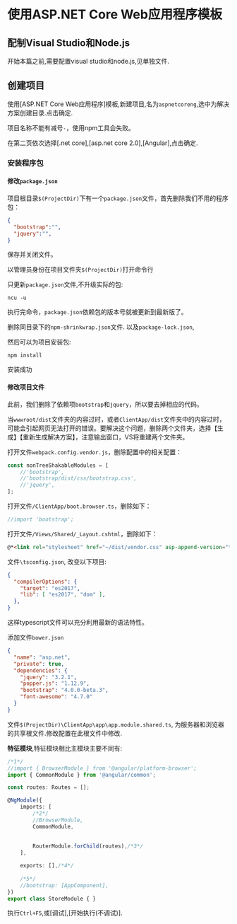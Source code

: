 # 使用ASP.NET Core Web应用程序模板

## 配制Visual Studio和Node.js

开始本篇之前,需要配置visual studio和node.js,见单独文件.

## 创建项目

使用[ASP.NET Core Web应用程序]模板,新建项目,名为`aspnetcoreng`,选中为解决方案创建目录.点击确定.

项目名称不能有减号`-`，使用npm工具会失败。

在第二页依次选择[.net core],[asp.net core 2.0],[Angular],点击确定.

### 安装程序包

#### 修改`package.json`

项目根目录`$(ProjectDir)`下有一个`package.json`文件，首先删除我们不用的程序包：

```json
{
  "bootstrap":"",
  "jquery":"",
}
```

保存并关闭文件。

以管理员身份在项目文件夹`$(ProjectDir)`打开命令行

只更新`package.json`文件,不升级实际的包:

```
ncu -u
```

执行完命令，`package.json`依赖包的版本号就被更新到最新版了。 

删除同目录下的`npm-shrinkwrap.json`文件. 以及`package-lock.json`, 

然后可以为项目安装包:

```
npm install
```

安装成功

#### 修改项目文件

此前，我们删除了依赖项`bootstrap`和`jquery`，所以要去掉相应的代码。

当`wwwroot/dist`文件夹的内容过时，或者`ClientApp/dist`文件夹中的内容过时，可能会引起网页无法打开的错误。要解决这个问题，删除两个文件夹，选择【生成】【重新生成解决方案】，注意输出窗口，VS将重建两个文件夹。

打开文件`webpack.config.vendor.js`，删除配置中的相关配置：

```js
const nonTreeShakableModules = [
    //'bootstrap',
    //'bootstrap/dist/css/bootstrap.css',
    //'jquery',
];
```

打开文件`/ClientApp/boot.browser.ts`，删除如下：

```typescript
//import 'bootstrap';
```

打开文件`/Views/Shared/_Layout.cshtml`，删除如下：

```html
@*<link rel="stylesheet" href="~/dist/vendor.css" asp-append-version="true" />*@
```

文件`\tsconfig.json`, 改变以下项目:

```json
{
  "compilerOptions": {
    "target": "es2017",
    "lib": [ "es2017", "dom" ],
  },
}

```

这样typescript文件可以充分利用最新的语法特性。

添加文件`bower.json`

```json
{
  "name": "asp.net",
  "private": true,
  "dependencies": {
    "jquery": "3.2.1",
    "popper.js": "1.12.9",
    "bootstrap": "4.0.0-beta.3",
    "font-awesome": "4.7.0"
  }
}

```

文件`$(ProjectDir)\ClientApp\app\app.module.shared.ts`, 为服务器和浏览器的共享根文件.修改配置在此根文件中修改.

**特征模块**,特征模块相比主模块主要不同有:

```typescript
/*1*/
//import { BrowserModule } from '@angular/platform-browser';
import { CommonModule } from '@angular/common'; 

const routes: Routes = [];

@NgModule({
    imports: [
        /*2*/
        //BrowserModule,
        CommonModule,
      
        
        RouterModule.forChild(routes),/*3*/
    ],

    exports: [],/*4*/
  
    /*5*/
    //bootstrap: [AppComponent], 
})
export class StoreModule { }
```

执行`Ctrl+F5`,或[调试],[开始执行(不调试)].


